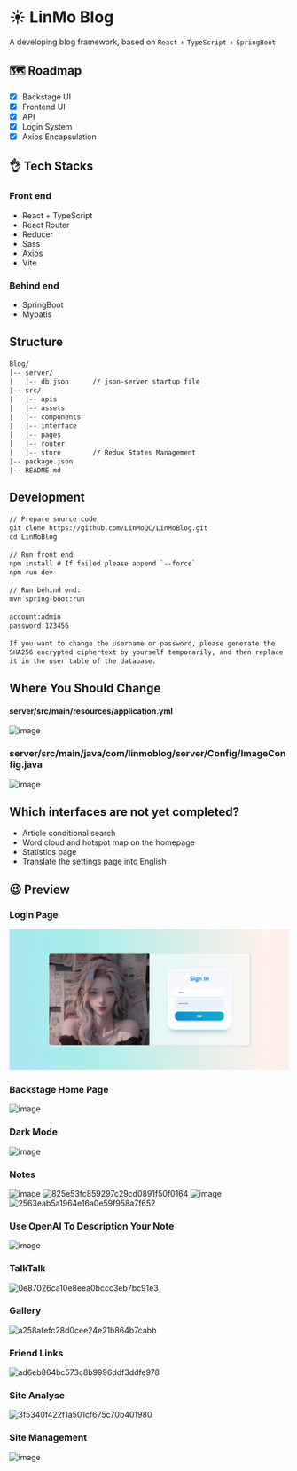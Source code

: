 # ☀️ LinMo Blog

A developing blog framework, based on `React` + `TypeScript` + `SpringBoot`

## 🗺 Roadmap

- [x] Backstage UI
- [x] Frontend UI
- [x] API
- [x] Login System
- [x] Axios Encapsulation

## 👌 Tech Stacks

### Front end

- React + TypeScript
- React Router
- Reducer
- Sass
- Axios
- Vite

### Behind end

- SpringBoot
- Mybatis

## Structure

```text
Blog/
|-- server/
|   |-- db.json      // json-server startup file
|-- src/
|   |-- apis
|   |-- assets
|   |-- components
|   |-- interface
|   |-- pages
|   |-- router
|   |-- store        // Redux States Management
|-- package.json
|-- README.md
```

## Development

```shell
// Prepare source code
git clone https://github.com/LinMoQC/LinMoBlog.git
cd LinMoBlog

// Run front end
npm install # If failed please append `--force`
npm run dev

// Run behind end:
mvn spring-boot:run

account:admin
password:123456

If you want to change the username or password, please generate the SHA256 encrypted ciphertext by yourself temporarily, and then replace it in the user table of the database.
```

## Where You Should Change
 #### server/src/main/resources/application.yml
 ![image](https://github.com/LinMoQC/LinMoBlog/assets/59323207/3eddce3e-dd4b-476e-b1b8-d8cd67ac8324)
 ### server/src/main/java/com/linmoblog/server/Config/ImageConfig.java
 ![image](https://github.com/LinMoQC/LinMoBlog/assets/59323207/8931931f-89ed-4927-94c0-cc499d302a94)

## Which interfaces are not yet completed?
  - Article conditional search
  - Word cloud and hotspot map on the homepage
  - Statistics page
  - Translate the settings page into English

## 😉 Preview

### Login Page
![](./screenshots/login.png)

### Backstage Home Page
![image](https://github.com/LinMoQC/LinMoBlog/assets/59323207/439c575c-1bba-4655-b5d6-7cfba347b008)

### Dark Mode
![image](https://github.com/LinMoQC/LinMoBlog/assets/59323207/d20f73f7-ea13-474f-acf5-7846b1520b30)


### Notes
![image](https://github.com/LinMoQC/LinMoBlog/assets/59323207/cdab595f-4a7f-4612-a17b-bd4c889d0725)
![825e53fc859297c29cd0891f50f0164](https://github.com/LinMoQC/LinMoBlog/assets/59323207/578863ed-dcf9-4863-b1d1-25d4f38ea3cb)
![image](https://github.com/LinMoQC/LinMoBlog/assets/59323207/fd2dd783-264f-4d0a-a3f2-a8fd3ca1d706)
![2563eab5a1964e16a0e59f958a7f652](https://github.com/LinMoQC/LinMoBlog/assets/59323207/5ae3a88b-e0fa-435f-af1b-580b2d4141e6)

### Use OpenAI To Description Your Note
![image](https://github.com/LinMoQC/LinMoBlog/assets/59323207/1a1560a1-758a-4837-89f0-6cb1c877f5ec)


### TalkTalk
![0e87026ca10e8eea0bccc3eb7bc91e3](https://github.com/LinMoQC/LinMoBlog/assets/59323207/5d9af682-9230-4d66-bb07-00a5963dc96e)

### Gallery
![a258afefc28d0cee24e21b864b7cabb](https://github.com/LinMoQC/LinMoBlog/assets/59323207/ba0f15f7-cb83-4bb9-a25e-09d46960a8c6)

### Friend Links
![ad6eb864bc573c8b9996ddf3ddfe978](https://github.com/LinMoQC/LinMoBlog/assets/59323207/d525fcdd-0bd5-4a3b-9ff9-433e24f414ec)

### Site Analyse
![3f5340f422f1a501cf675c70b401980](https://github.com/LinMoQC/LinMoBlog/assets/59323207/78e6268c-dad3-4404-8c85-b7ff80f1a5db)

### Site Management
![image](https://github.com/LinMoQC/LinMoBlog/assets/59323207/75bf6836-3e1f-4c53-9952-b9aa544d0f88)

